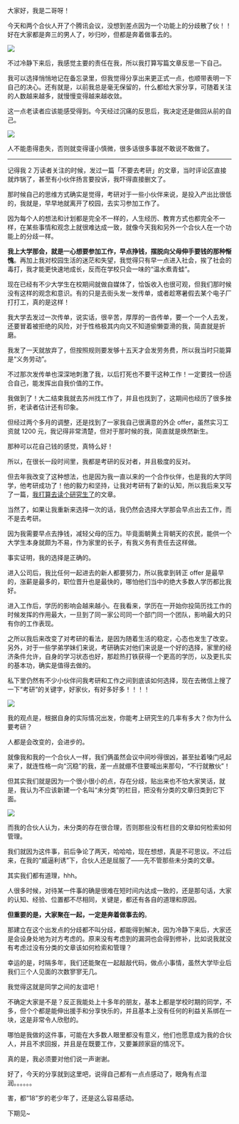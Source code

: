 大家好，我是二哥呀！

今天和两个合伙人开了个腾讯会议，没想到差点因为一个功能上的分歧散了伙！！好在大家都是奔三的男人了，吵归吵，但都是奔着做事去的。

![](http://cdn.tobebetterjavaer.com/tobebetterjavaer/images/xianliaolaoke/chadiansanhuo-1.png)

不过冷静下来后，我感觉主要的责任在我，所以我打算写篇文章反思一下自己。

我可以选择悄悄地记在备忘录里，但我觉得分享出来更正式一点，也顺带表明一下自己的决心。还有就是，以前我总是毫无保留的，什么都给大家分享，可随着关注的人数越来越多，就慢慢变得越来越收敛。

这一点老读者应该能感受得到。今天经过沉痛的反思后，我决定还是做回从前的自己。

![](http://cdn.tobebetterjavaer.com/tobebetterjavaer/images/xianliaolaoke/chadiansanhuo-2.png)

人不能患得患失，否则就变得谨小慎微，很多话很多事就不敢说不敢做了。

-----

记得我 2 万读者关注的时候，发过一篇「不要去考研」的文章，当时评论区直接就炸锅了，甚至有小伙伴扬言要投诉，我吓得直接删文了。

那时候自己的思维方式确实是觉得，考研对于一些小伙伴来说，是投入产出比很低的，我就是，早早地就离开了校园，去实习参加工作了。

因为每个人的想法和计划都是完全不一样的，人生经历、教育方式也都完全不一样，在某些事情和观念上就很难达成一致，就像今天我和另外一个合伙人在一个功能上的分歧一样。

**我上大学那会，就是一心想要参加工作，早点挣钱，摆脱向父母伸手要钱的那种惭愧**。再加上我对校园生活的迷茫和失望，我觉得只有早一点进入社会，挨了社会的毒打，我才能更快速地成长，反而在学校只会一味的“温水煮青蛙”。

现在已经有不少大学生在校期间就做自媒体了，恰饭收入也很可观，但我们那时候没有这样的观念和意识。有的只是去街头发一发传单，或者趁寒暑假去某个电子厂打打工，真的是这样！

我大学去发过一次传单，说实话，很辛苦，厚厚的一沓传单，要一个一个人去发，还要冒着被拒绝的风险，对于性格极其内向又不知道偷懒耍滑的我，简直就是折磨。

我发了一天就放弃了，但按照规则要发够十五天才会发劳务费，所以我当时只能算是“义务劳动”。

不过那次发传单也深深地刺激了我，以后打死也不要干这种工作！一定要找一份适合自己，能发挥出自我价值的工作。

我做到了！大二结束我就去苏州找工作了，并且也找到了，这期间也经历了很多挫折，老读者估计还有印象。

但经过两个多月的调整，还是找到了一家我自己很满意的外企 offer，虽然实习工资就 1200 元，我记得非常清楚，但对于那时候的我，简直就是焕然新生。

那种可以花自己钱的感觉，真特么好！

所以，在很长一段时间里，我都是考研的反对者，并且极度的反对。

但去年我改变了这种想法，也是因为我一直以来的一个合作伙伴，也是我的大学同学，他考研成功了！他的毅力和坚持，让我对考研有了新的认知，所以我后来又写了一篇，[我打算去读个研究生了](https://mp.weixin.qq.com/s/eKJIxcwOdykHza4AMRoiTw)的文章。

当然了，如果让我重新来选择一次的话，我仍然会选择大学那会早点出去工作，而不是去考研。

因为我需要早点去挣钱，减轻父母的压力。毕竟面朝黄土背朝天的农民，能供一个大学生本身就颇为不易，作为家里的长子，有我义务有责任去这样做。

事实证明，我的选择是正确的。

进入公司后，我比任何一起进去的新人都要努力，所以我拿到转正 offer 是最早的，涨薪是最多的，职位晋升也是最快的，哪怕他们当中的绝大多数人学历都比我好。

进入工作后，学历的影响会越来越小。在我看来，学历在一开始你投简历找工作的时候发挥的作用最大，一旦到了同一家公司同一个部门同一个团队，影响最大的只有你的工作表现。

之所以我后来改变了对考研的看法，是因为随着生活的稳定，心态也发生了改变。另外，对于一些学弟学妹们来说，考研确实对他们来说是一个好的选择，家里的经济条件允许，自身的学习状态也好，那趁热打铁获得一个更高的学历，以及更扎实的基本功，确实是值得去做的。

私下里仍然有不少小伙伴问我考研和工作之间到底该如何选择，现在去微信上搜了一下“考研”的关键字，好家伙，有好多好多！！！！

![](http://cdn.tobebetterjavaer.com/tobebetterjavaer/images/xianliaolaoke/chadiansanhuo-3.png)

我的观点是，根据自身的实际情况出发，你能考上研究生的几率有多大？你为什么要考研？

人都是会改变的，会进步的。

就像我和我的一个合伙人一样，我们俩虽然会议中间吵得很凶，甚至扯着嗓门吼起来了，就连性格一向“沉稳”的我，差一点就绷不住要喊出来那句，“不行就散伙”！

但其实我们就是因为一个很小很小的点，存在分歧，贴出来也不怕大家笑话，就是，我认为不应该新建一个名叫“未分类”的栏目，把没有分类的文章归类到它下面。

![](http://cdn.tobebetterjavaer.com/tobebetterjavaer/images/xianliaolaoke/chadiansanhuo-4.png)

而我的合伙人认为，未分类的存在很合理，否则那些没有栏目的文章如何检索如何管理。

我们就因为这件事，前后争论了两天，哈哈哈，现在想想，真是不可思议。不过后来，在我的“威逼利诱”下，合伙人还是屈服了——先不管那些未分类的文章。

其实我们都有道理，hhh。

人很多时候，对待某一件事的确是很难在短时间内达成一致的，还是那句话，大家的认知、经验、位置都不尽相同，关键是，都还有各自的道理和原因。

**但重要的是，大家聚在一起，一定是奔着做事去的**。

那建立在这个出发点的分歧都不叫分歧，都能得到解决，因为冷静下来后，大家还是会设身处地为对方考虑的。原来没有考虑到的漏洞也会得到修补，比如说我就没有考虑过没有分类的文章该如何检索和管理？

幸运的是，时隔多年，我们还能聚在一起敲敲代码，做点小事情，虽然大学毕业后我们三个人见面的次数寥寥无几。

我觉得这就是同学之间的友谊吧！

不确定大家是不是？反正我能处上十多年的朋友，基本上都是学校时期的同学，不多，但个个都是能伸出援手和分享快乐的，并且基本上没有任何的利益关系绑在一块，这是非常令人欣慰的。

哪怕是我做的这件事，可能在大多数人眼里都没有意义，他们也愿意成为我的合伙人，并且不求回报，并且是在既要工作，又要兼顾家庭的情况下。

真的是，我必须要对他们说一声谢谢。

好了，今天的分享就到这里吧，说得自己都有一点点感动了，眼角有点湿润。。。。。。

害，都“18”岁的老少年了，还是这么容易感动。

下期见~









